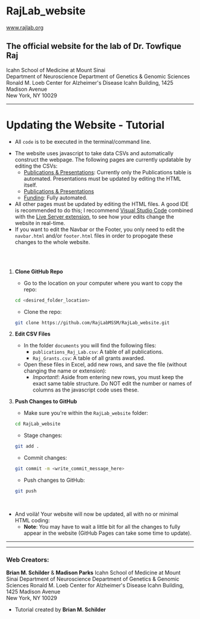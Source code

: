 # RajLab_website
www.rajlab.org  

## The official website for the lab of Dr. Towfique Raj  
Icahn School of Medicine at Mount Sinai  
Department of Neuroscience
Department of Genetics & Genomic Sciences
Ronald M. Loeb Center for Alzheimer's Disease
Icahn Building, 1425 Madison Avenue  
New York, NY 10029  

<hr>

# Updating the Website - Tutorial  
* All `code` is to be executed in the terminal/command line.
- The website uses javascript to take data CSVs and automatically construct the webpage. The following pages are currently updatable by editing the CSVs:
    + [Publications & Presentations](https://rajlabmssm.github.io/RajLab_website/publications.html): Currently only the Publications table is automated. Presentations must be updated by editing the HTML itself.
    + [Publications & Presentations](https://rajlabmssm.github.io/RajLab_website/publications.html)
    + [Funding](https://rajlabmssm.github.io/RajLab_website/funding.html): Fully automated.
- All other pages must be updated by editing the HTML files. A good IDE is recommended to do this; I reccommend [Visual Studio Code](https://code.visualstudio.com) combined with the [Live Server extension](https://marketplace.visualstudio.com/items?itemName=ritwickdey.LiveServer), to see how your edits change the website in real-time.
- If you want to edit the Navbar or the Footer, you only need to edit the `navbar.html` and/or `footer.html` files in order to propogate these changes to the whole website.

<br><br>

1. **Clone GitHub Repo**  
    - Go to the location on your computer where you want to copy the repo:  
    ```sh
    cd <desired_folder_location>
    ```  
    - Clone the repo:  
    ```sh
    git clone https://github.com/RajLabMSSM/RajLab_website.git
    ```  

2. **Edit CSV Files**  
    - In the folder `documents` you will find the following files:  
        + `publications_Raj_Lab.csv`: A table of all publications.  
        + `Raj_Grants.csv`: A table of all grants awarded.
    - Open these files in Excel, add new rows, and save the file (without changing the name or extension):
        + *Important!*: Aside from entering new rows, you must keep the exact same table structure. Do NOT edit the number or names of columns as the javascript code uses these.
3. **Push Changes to GitHub**
    - Make sure you're within the `RajLab_website` folder:
    ```sh
    cd RajLab_website
    ```  
    - Stage changes: 
    ```sh
    git add .
    ```  
    - Commit changes:  
    ```sh
    git commit -m <write_commit_message_here>
    ```  
    - Push changes to GitHub: 
    ```sh
    git push
    ```

<br>

- And voilà! Your website will now be updated, all with no or minimal HTML coding:
    + **Note**: You may have to wait a little bit for all the changes to fully appear in the website (GitHub Pages can take some time to update). 

<hr><hr>

### Web Creators:  
**Brian M. Schilder** & **Madison Parks**
Icahn School of Medicine at Mount Sinai
Department of Neuroscience
Department of Genetics & Genomic Sciences
Ronald M. Loeb Center for Alzheimer's Disease
Icahn Building, 1425 Madison Avenue  
New York, NY 10029  

* Tutorial created by **Brian M. Schilder**




